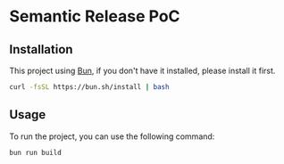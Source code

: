 # Semantic Release PoC

## Installation

This project using [Bun](http://bun.sh), if you don't have it installed, please install it first.

```bash
curl -fsSL https://bun.sh/install | bash
```

## Usage

To run the project, you can use the following command:

```bash
bun run build
```
